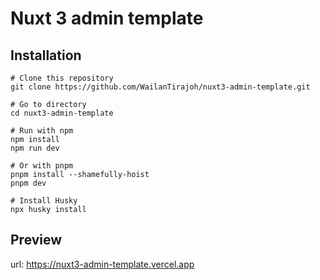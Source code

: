 # Nuxt 3 admin template

## Installation
```
# Clone this repository
git clone https://github.com/WailanTirajoh/nuxt3-admin-template.git

# Go to directory
cd nuxt3-admin-template

# Run with npm
npm install
npm run dev

# Or with pnpm
pnpm install --shamefully-hoist
pnpm dev

# Install Husky
npx husky install
```

## Preview
url: https://nuxt3-admin-template.vercel.app
